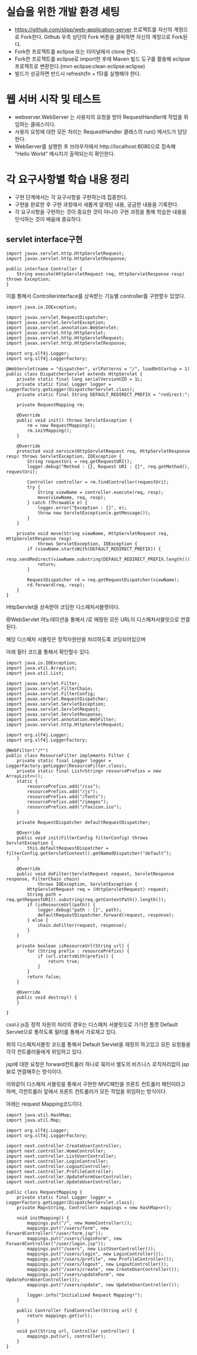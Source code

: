 # 실습을 위한 개발 환경 세팅
* https://github.com/slipp/web-application-server 프로젝트를 자신의 계정으로 Fork한다. Github 우측 상단의 Fork 버튼을 클릭하면 자신의 계정으로 Fork된다.
* Fork한 프로젝트를 eclipse 또는 터미널에서 clone 한다.
* Fork한 프로젝트를 eclipse로 import한 후에 Maven 빌드 도구를 활용해 eclipse 프로젝트로 변환한다.(mvn eclipse:clean eclipse:eclipse)
* 빌드가 성공하면 반드시 refresh(fn + f5)를 실행해야 한다.

# 웹 서버 시작 및 테스트
* webserver.WebServer 는 사용자의 요청을 받아 RequestHandler에 작업을 위임하는 클래스이다.
* 사용자 요청에 대한 모든 처리는 RequestHandler 클래스의 run() 메서드가 담당한다.
* WebServer를 실행한 후 브라우저에서 http://localhost:8080으로 접속해 "Hello World" 메시지가 출력되는지 확인한다.

# 각 요구사항별 학습 내용 정리
* 구현 단계에서는 각 요구사항을 구현하는데 집중한다. 
* 구현을 완료한 후 구현 과정에서 새롭게 알게된 내용, 궁금한 내용을 기록한다.
* 각 요구사항을 구현하는 것이 중요한 것이 아니라 구현 과정을 통해 학습한 내용을 인식하는 것이 배움에 중요하다. 

## servlet interface구현 
```
import javax.servlet.http.HttpServletRequest;
import javax.servlet.http.HttpServletResponse;

public interface Controller {
    String execute(HttpServletRequest req, HttpServletResponse resp) throws Exception;
}
```
이를 통해서 Controllerinterface를 상속받는 기능별 controller를 구현할수 있었다.

```
import java.io.IOException;

import javax.servlet.RequestDispatcher;
import javax.servlet.ServletException;
import javax.servlet.annotation.WebServlet;
import javax.servlet.http.HttpServlet;
import javax.servlet.http.HttpServletRequest;
import javax.servlet.http.HttpServletResponse;

import org.slf4j.Logger;
import org.slf4j.LoggerFactory;

@WebServlet(name = "dispatcher", urlPatterns = "/", loadOnStartup = 1)
public class DispatcherServlet extends HttpServlet {
    private static final long serialVersionUID = 1L;
    private static final Logger logger = LoggerFactory.getLogger(DispatcherServlet.class);
    private static final String DEFAULT_REDIRECT_PREFIX = "redirect:";

    private RequestMapping rm;

    @Override
    public void init() throws ServletException {
        rm = new RequestMapping();
        rm.initMapping();
    }

    @Override
    protected void service(HttpServletRequest req, HttpServletResponse resp) throws ServletException, IOException {
        String requestUri = req.getRequestURI();
        logger.debug("Method : {}, Request URI : {}", req.getMethod(), requestUri);

        Controller controller = rm.findController(requestUri);
        try {
            String viewName = controller.execute(req, resp);
            move(viewName, req, resp);
        } catch (Throwable e) {
            logger.error("Exception : {}", e);
            throw new ServletException(e.getMessage());
        }
    }

    private void move(String viewName, HttpServletRequest req, HttpServletResponse resp)
            throws ServletException, IOException {
        if (viewName.startsWith(DEFAULT_REDIRECT_PREFIX)) {
            resp.sendRedirect(viewName.substring(DEFAULT_REDIRECT_PREFIX.length()));
            return;
        }

        RequestDispatcher rd = req.getRequestDispatcher(viewName);
        rd.forward(req, resp);
    }
}

```
HttpServlet을 상속받아 코딩한 디스패처서블렛이다.

@WebServlet 어노테이션을 통해서 /로 매핑된 모든 URL이 디스패처서블릿으로 연결된다. 

해당 디스패처 서블릿은 정적자원만을 처리하도록 코딩되어있으며

아래 필터 코드를 통해서 확인할수 있다.

```
import java.io.IOException;
import java.util.ArrayList;
import java.util.List;

import javax.servlet.Filter;
import javax.servlet.FilterChain;
import javax.servlet.FilterConfig;
import javax.servlet.RequestDispatcher;
import javax.servlet.ServletException;
import javax.servlet.ServletRequest;
import javax.servlet.ServletResponse;
import javax.servlet.annotation.WebFilter;
import javax.servlet.http.HttpServletRequest;

import org.slf4j.Logger;
import org.slf4j.LoggerFactory;

@WebFilter("/*")
public class ResourceFilter implements Filter {
    private static final Logger logger = LoggerFactory.getLogger(ResourceFilter.class);
    private static final List<String> resourcePrefixs = new ArrayList<>();
    static {
        resourcePrefixs.add("/css");
        resourcePrefixs.add("/js");
        resourcePrefixs.add("/fonts");
        resourcePrefixs.add("/images");
        resourcePrefixs.add("/favicon.ico");
    }

    private RequestDispatcher defaultRequestDispatcher;

    @Override
    public void init(FilterConfig filterConfig) throws ServletException {
        this.defaultRequestDispatcher = filterConfig.getServletContext().getNamedDispatcher("default");
    }

    @Override
    public void doFilter(ServletRequest request, ServletResponse response, FilterChain chain)
            throws IOException, ServletException {
        HttpServletRequest req = (HttpServletRequest) request;
        String path = req.getRequestURI().substring(req.getContextPath().length());
        if (isResourceUrl(path)) {
            logger.debug("path : {}", path);
            defaultRequestDispatcher.forward(request, response);
        } else {
            chain.doFilter(request, response);
        }
    }

    private boolean isResourceUrl(String url) {
        for (String prefix : resourcePrefixs) {
            if (url.startsWith(prefix)) {
                return true;
            }
        }
        return false;
    }

    @Override
    public void destroy() {
    }

}

```
css나 js등 정적 자원의 처리의 경우는 디스패처 서블릿으로 가기전 톰캣 Default Servlet으로 통하도록 필터를 통해서 가로채고 있다.

위의 디스패처서블릿 코드를 통해서 Default Servlet을 재정의 하고있고 모든 요청들을 각각 컨트롤러들에게 위임하고 있다.

jsp에 대한 요청은 forward컨트롤러 하나로 묶어서 별도의 비즈니스 로직처리없이 jsp뷰로 연결해주는 방식이다.

이와같이 디스패처 서블릿을 통해서 구현한 MVC패턴을 프론트 컨트롤러 패턴이라고 하며, 각컨트롤러 앞에서 프론트 컨트롤러가 모든 작업을 위임하는 방식이다.

아래는 request Mapping코드이다.
```
import java.util.HashMap;
import java.util.Map;

import org.slf4j.Logger;
import org.slf4j.LoggerFactory;

import next.controller.CreateUserController;
import next.controller.HomeController;
import next.controller.ListUserController;
import next.controller.LoginController;
import next.controller.LogoutController;
import next.controller.ProfileController;
import next.controller.UpdateFormUserController;
import next.controller.UpdateUserController;

public class RequestMapping {
    private static final Logger logger = LoggerFactory.getLogger(DispatcherServlet.class);
    private Map<String, Controller> mappings = new HashMap<>();

    void initMapping() {
        mappings.put("/", new HomeController());
        mappings.put("/users/form", new ForwardController("/user/form.jsp"));
        mappings.put("/users/loginForm", new ForwardController("/user/login.jsp"));
        mappings.put("/users", new ListUserController());
        mappings.put("/users/login", new LoginController());
        mappings.put("/users/profile", new ProfileController());
        mappings.put("/users/logout", new LogoutController());
        mappings.put("/users/create", new CreateUserController());
        mappings.put("/users/updateForm", new UpdateFormUserController());
        mappings.put("/users/update", new UpdateUserController());

        logger.info("Initialized Request Mapping!");
    }

    public Controller findController(String url) {
        return mappings.get(url);
    }

    void put(String url, Controller controller) {
        mappings.put(url, controller);
    }
}
```

